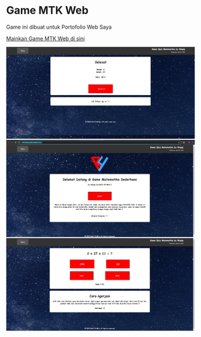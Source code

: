 # Game MTK Web

Game ini dibuat untuk Portofolio Web Saya

[Mainkan Game MTK Web di sini](https://rafiffadhly.github.io/Math_Game/)

![Contoh Screenshot Game](gambar/1.png)
![Contoh Screenshot Game](gambar/2.png)
![Contoh Screenshot Game](gambar/3.png)




